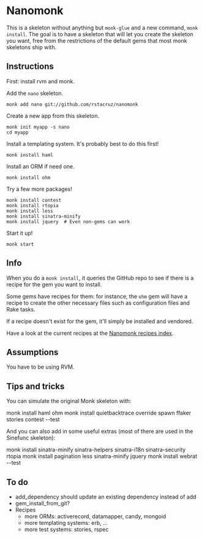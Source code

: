 Nanomonk
========

This is a skeleton without anything but `monk-glue` and a new command, `monk install`.
The goal is to have a skeleton that will let you create the skeleton you want,
free from the restrictions of the default gems that most monk skeletons ship with.

Instructions
------------

First: install rvm and monk.

Add the `nano` skeleton.

    monk add nano git://github.com/rstacruz/nanomonk

Create a new app from this skeleton.

    monk init myapp -s nano
    cd myapp

Install a templating system. It's probably best to do this first!

    monk install haml

Install an ORM if need one.

    monk install ohm

Try a few more packages!

    monk install contest
    monk install rtopia
    monk install less
    monk install sinatra-minify
    monk install jquery  # Even non-gems can work

Start it up!

    monk start

Info
----

When you do a `monk install`, it queries the GitHub repo to see if there is a
recipe for the gem you want to install.

Some gems have recipes for them: for instance, the `ohm` gem will have a recipe
to create the other necessary files such as configuration files and Rake tasks.

If a recipe doesn't exist for the gem, it'll simply be installed and vendored.

Have a look at the current recipes at the [Nanomonk recipes index](http://github.com/rstacruz/nanomonk-recipes/tree/master/recipes/).

Assumptions
-----------

You have to be using RVM.

Tips and tricks
---------------

You can simulate the original Monk skeleton with:

  monk install haml ohm
  monk install quietbacktrace override spawn ffaker stories contest --test

And you can also add in some useful extras (most of there are used in the Sinefunc skeleton):

  monk install sinatra-minify sinatra-helpers sinatra-i18n sinatra-security rtopia
  monk install pagination less sinatra-minify jquery
  monk install webrat --test

To do
-----

 - add_dependency should update an existing dependency instead of add
 - gem_install_from_git?
 - Recipes
   - more ORMs: activerecord, datamapper, candy, mongoid
   - more templating systems: erb, ...
   - more test systems: stories, rspec

